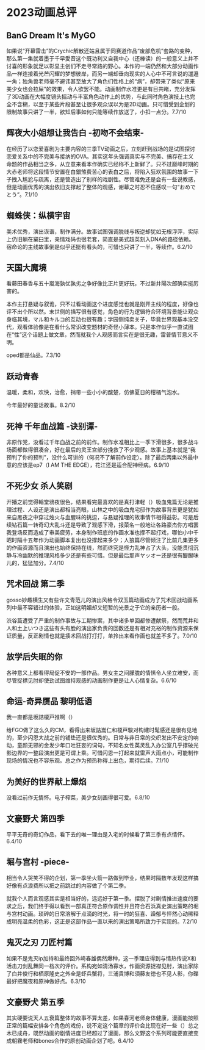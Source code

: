 # 2023动画总评

## BanG Dream It's MyGO

如果说“开幕雷击”的Crychic解散还姑且属于同赛道作品“废部危机”套路的变种，那么第一集就着墨于千早愛音这个既功利又自我中心（还棒读）的一般意义上并不讨喜的形象就足以彰显主创们不走寻常路的野心。本作的一端仍然和大部分动画作品一样连接着光芒闪耀的梦想彼岸，而另一端却垂向现实的人心中不可言说的邋遢一角；独角兽老师毫不避讳甚至放大了角色们性格上的“病”，却带来了类似“原来美少女也会拉屎”的效果，令人欲罢不能。动画制作水准更是有目共睹，充分发挥了3D动画在大幅度镜头摇动与丰富角色动作上的优势，与此同时角色演技上也完全不含糊，以至于某些片段甚至让很多观众误以为是2D动画。只可惜受到企划的限制故事只讲了一半，欲知后事如何只能等续作放送了，小扣一点分。7.7/10

## 辉夜大小姐想让我告白 -初吻不会结束-

在经历了以恋爱喜剧为主要内容的三季TV动画之后，立刻赶到战场的是试图探讨恋爱关系中的不完美与接纳的OVA。其实这年头强调真实与不完美、搞存在主义命题的作品相当之多，从立意来看本作确实已经称不上新鲜了。只不过巅峰时期的大赤老师将这段情节安置在白銀煞费苦心的表白之后，将陷入狂欢氛围的故事一下子拽入尴尬与疏离，还是营造出了别样的戏剧性。尽管难免还是会有一些说教感，但是动画优秀的演出依旧支撑起了整体的观感，谢幕之时忍不住感叹一句“おめでとう”。7.1/10

## 蜘蛛侠：纵横宇宙

美术优秀，演出诙谐，制作满分。故事试图强调脱线与叛逆却犹如无根浮萍，实际上仍旧躺在窠臼里，亲情戏码也很老套，简直是美式超英刻入DNA的路径依赖。宿命论的主线故事倒是似乎还挺有看头的，可惜也只讲了一半，等续作。6.2/10

## 天国大魔境

看藤田春香与五十嵐海孰优孰劣之争好像比正片更好玩，不过新井陽次郎确实挺厉害的。

本作主打悬疑与叙诡，只不过看动画这个进度感觉也就是刚开主线的程度，好像也评不出个所以然。末世侧的描写很有感觉，角色的行为逻辑符合环境背景能让观众身临其境，マル和キルコ的互动也很有趣；学园侧纯卖关子，毕竟世界观基本没交代，观看体验像是在看什么常识改变题材的奇怪小薄本。只是本作似乎一直试图在“性”这个话题上做文章，然而就我个人观感而言实在是很无趣，雷普情节意义不明。

oped都是仙品。7.3/10

## 跃动青春

温暖，柔和，欢快，治愈，捎带一些小小的酸楚，仿佛夏日的柑橘气泡水。

今年最好的童话故事。8.2/10

## 死神 千年血战篇 -诀别谭-

非原作党，没看过千年血战之前的前作。制作水准相比上一季下滑很多，很多战斗场面都做得很凑合，好在最后的灵王宫部分挽救了不少观感。故事上基本就是“我预判了你的预判”，没什么可讲的（何况不了解前作设定）。除了最后两集以外最中意的应该是ep7（I AM THE EDGE），花江还是适合配神经病。6.9/10

## 不死少女 杀人笑剧

开播之前觉得輪堂鴉夜很色，结果看完最喜欢的是真打津軽（）吸血鬼篇无论是推理过程、人设还是演出都相当亮眼，山林之中的吸血鬼宅邸作为故事背景更是犹如来自黑夜之中穿过烛火与血腥味的挑逗，与悬疑推理的故事情节相得益彰。可是后续钻石篇一转奇幻大乱斗还是导致了观感下滑，报菜名一般地让各路豪杰你方唱罢我登场反而造成了审美疲劳，本身制作班底的作画水准也撑不起打戏，哪怕小中千昭时隔十五年作为动画脚本复出也没撑起来多少；人狼篇尽管倾注了比前几集更多的作画资源而且演出也始终保持在线，然而终究是怪力乱神占了大头，没能贯彻沉静与冷幽默的推理风格多少还是有些可惜。但是最后那声ヤッオー还是很有醍醐味儿的，猛猛加分。7.4/10

## 咒术回战 第二季

gosso妙趣横生又有些许文青范儿的演出风格令双玉篇动画成为了咒术回战动画系列中最不容错过的体验，正如这明媚却又短暂的光景之于它的亲历者一般。

渋谷篇遭受了严重的制作事故与工期惨案，其中诸多单回都惨遭献祭，然而荒井和人和土上いつき这些有头有脸的演出家负责的回数还是有相对充裕的制作资源来保证质量，反正剧情也就是揍术回战打打打，单拎出来看作画也就差不多了。7.0/10

## 放学后失眠的你

各种意义上都看得局促不安的一部作品。男女主之间朦胧的情愫令人坐立难安，而尽管捉襟见肘却使劲试图维持观感的动画制作更是让人心情复杂。6.6/10

## 命运-奇异赝品 黎明低语

我一直都是坂詰榎戸推啊（）

给FGO做了这么久的CM，看得出来坂詰嵩仁和榎戸駿对构建时髦感还是很有见地的，至少闪恩大战之前的铺垫还是很优秀的。日常与非日常的交织发出不安定的响动，童颜无邪的金发少年口吐狂妄的词句，不知名女性英灵乱入办公室几乎撑破光影边界的一整段演出更是可谓上乘。可惜闪恩一打起来就雷声大雨点小，可能制作现场的情况也不容乐观。总之作为预热称得上出色，期待后续。7.1/10

## 为美好的世界献上爆焰

没看过前作无情怀。电子榨菜，美少女刻画得很可爱。6.8/10

## 文豪野犬 第四季

平平无奇的奇幻作品，看下去的唯一理由是入宅的时候看了第三季有点情怀。6.4/10

## 堀与宫村 -piece-

相当令人哭笑不得的企划，第一季坐火箭一路做到毕业，结果时隔数年发现这样搞好像有点浪费所以把之前跳过的内容做了个第二季。

就我个人而言观感其实是相当好的，远远好于第一季。摆脱了对剧情推进速度的要求之后，我们终于得以看到一部真正符合原作调性并且符合石浜真史演出策略的堀与宫村动画。琐碎的日常溶解于点滴的时光，将一时的狂喜、躁郁与怦然心动稀释成明亮温柔的色彩，这正是这部作品一直以来的演出策略所致力于实现的。7.2/10

## 鬼灭之刃 刀匠村篇

如果不是鬼灭ip加持和最终回外崎春雄偶然爆种，这一季理应得到与情热传说X和活击刀剑乱舞同一档次的评价。系构宛如清汤寡水，作画资源捉襟见肘，演出家除了白井俊行和栖原隆史之外全是虾兵蟹将，三浦貴博和須藤友徳也不见人影，你碟最好把魔夜和原神做好点。6.3/10

## 文豪野犬 第五季

其实硬要说天人五衰篇整体的故事不算太差，如果春河老师身体健康，漫画能按照正常的篇幅安排各个角色的戏份，说不定这个篇章的评价会比现在好一些（）总之木已成舟，既然动画的剧情进度已经超过了漫画，那么文野这个系列可能要直接变成朝霧老师和bones合作的原创动画企划了吧。6.4/10
